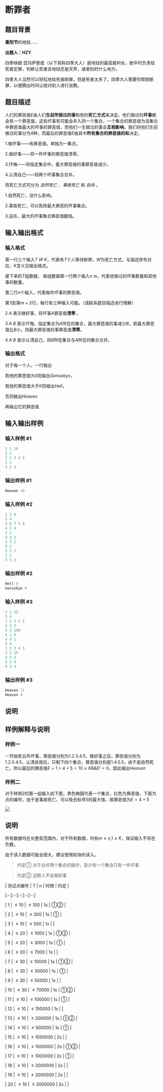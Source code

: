 # 断罪者

## 题目背景

**重阳节**的地狱……

**出题人：HZY**

四季映姬·亚玛萨那度（以下简称四季大人）是地狱的最高裁判长，她平时负责给死者定罪，判断让死者去地狱还是天界，或者别的什么地方。

四季大人当然可以轻松地给死者断罪，但是死者太多了，四季大人需要你帮她断罪，以便腾出时间让她对别人进行说教。

## 题目描述

人们的罪恶值$E$由人们**生前所做过的事**和他的**死亡方式**来决定。他们做过的**坏事**都会有一个罪恶值，这些坏事有可能会并入同一个集合，一个集合的罪恶值为该集合中罪恶值最大的坏事的罪恶值，而他们一生做过的事会**互相影响**，我们将他们生前做过的事分为4种，而最后的罪恶值$E$由其中**所有集合的罪恶值的和**决定。

1.做坏事——有罪恶值，单独为一集合。

2.做好事——将一件坏事的罪恶值清零。

3.忏悔——将指定集合中，最大罪恶值的事罪恶值减少。

4.认清自己——将两个坏事集合合并。

而死亡方式可分为 *自然死亡* 、*事故死亡* 和 *自杀* 。

1.自然死亡，没什么影响。

2.事故死亡，可以免除最大罪恶的坏事集合。

3.自杀，最大的坏事集合罪恶值翻倍。

## 输入输出格式

### 输入格式

第一行三个输入$T$ $W$ $K$，代表有$T$个人等待断罪，$W$为死亡方式，与描述序号对应，$K$含义见输出格式。

接下来的$T$组数据， 每组数据第一行两个输入$n$ $m$，代表他做过的坏事数量和其他事的数量。

第二行$n$个输入，代表每件坏事的罪恶值。

第$3$到第$m+2$行，每行有三种输入可能。（请联系题目描述进行理解）

$2$ $A$ 表示做好事，将坏事$A$罪恶值**清零** 。

$3$ $A$ $B$ 表示忏悔，指定集合为$A$所在的集合，最大罪恶值的事减少$B$，若最大罪恶值比$B$小，则最大罪恶值的事罪恶值**清零**。

$4$ $A$ $B$ 表示认清自己，将$B$所在集合与$A$所在的集合合并。 

### 输出格式

对于每一个人，一行输出

若他的罪恶值为$0$则输出$Gensokyo$，

若他的罪恶值大于$K$则输出$Hell$，

否则输出$Heaven$

再输出它的罪恶值

## 输入输出样例

### 输入样例 #1

```cpp
1 1 10
5 2
1 2 3 4 5
2 3
4 2 4
```


### 输出样例 #1

```cpp
Heaven 10
```


### 输入样例 #2

```cpp
2 2 8
5 4
4 8 7 5 6
4 2 4
2 2
4 2 3
3 3 2
3 2
5 1 2
2 2
3 3 2
```


### 输出样例 #2

```cpp
Hell 9
Gensokyo 0
```


### 输入样例 #3

```cpp
2 1 15
5 4
1 2 3 4 5
4 2 3
3 2 100
4 1 4
4 4 1
5 4
1 2 3 4 5
3 2 15
4 2 3
4 1 4
4 3 4
```


### 输出样例 #3

```cpp
Heaven 11
Heaven 9
```


## 说明

## 样例解释与说明

### 样例一

一开始有五件坏事，罪恶值分别为$1.2.3.4.5$，做好事之后，罪恶值分别为$1.2.0.4.5$，认清自我后，只剩下四个集合，罪恶值分别是$1.4.0.5$，由于是自然死亡，所以最后的罪恶值$E=1+4+5=10 \le K \&\& E!=0$，因此输出$Heaven$

### 样例二

对于样例2的第一组输入如下图，黑色椭圆代表一个集合，红色为罪恶值，下面为点的编号，由于是事故死亡，可以免去标号5的最大值，故罪恶值为$E=4+5$

![](https://cdn.luogu.com.cn/upload/pic/72405.png)

## 说明

所有数据均在长整型范围内，对于所有数据，均有$m\le n$,$1\le K$，保证输入不存在负数。

由于读入数据可能会很大，建议使用较快的读入。

>约定① 对于合并两个集合的操作，至少有一个集合只有一件坏事

>约定② 这群人不会做好事

| 测试点编号 | T | n | 时限 | 约定 |

|:-:|:-:|:-:|:-:|:-:|

| 1 | $\le10$ | $\le100$ | $1s$ | ①② |

| 2 | $\le10$ | $\le300$ | $1s$ | ① |

| 3 | $\le10$ | $\le500$ | $1s$ | |

| 4 | $\le20$ | $\le1000$ | $1s$ | ①② |

| 5 | $\le20$ | $\le3000$ | $1s$ | ① |

| 6 | $\le20$ | $\le7000$ | $1s$ | |

| 7 | $\le30$ | $\le10000$ | $1s$ | ①② |

| 8 | $\le30$ | $\le30000$ | $1s$ | ① |

| 9 | $\le30$ | $\le50000$ | $1s$ | |

| 10 | $\le30$ | $\le70000$ | $1s$ | ①② |

| 11 | $\le10$ | $\le100000$ | $1s$ | ① |

| 12 | $\le10$ | $\le150000$ | $1s$ | |

| 13 | $\le10$ | $\le200000$ | $1s$ | ①② |

| 14 | $\le10$ | $\le500000$ | $1s$ | ① |

| 15 | $\le10$ | $\le1000000$ | $2s$ | |

| 16 | $\le10$ | $\le1000000$ | $2s$ | ①② |

| 17 | $\le10$ | $\le1000000$ | $2s$ | ① |

| 18 | $\le10$ | $\le2000000$ | $2s$ | |

| 19 | $\le10$ | $\le2000000$ | $2s$ | |

| 20 | $\le10$ | $\le2000000$ | $2s$ | |

